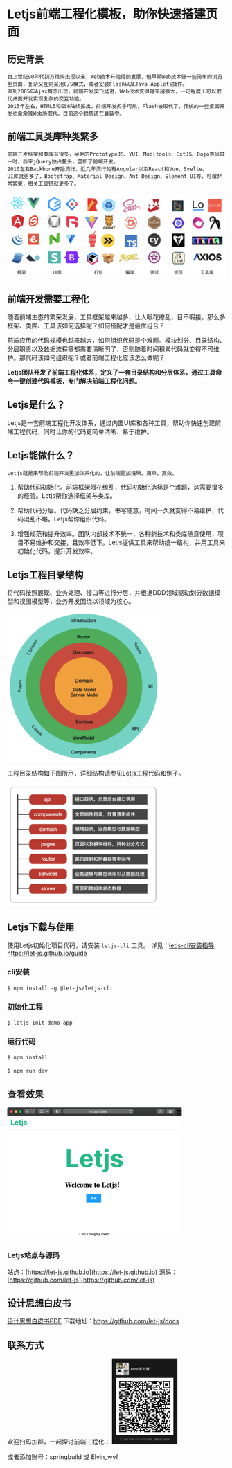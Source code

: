 # Letjs前端工程化模板，助你快速搭建页面

## 历史背景
    自上世纪90年代初万维网出现以来，Web技术开始得到发展，但早期Web技术做一些简单的浏览型页面，复杂交互则采用C/S模式，或者安装Flash以及Java Applets插件。
    直到2005年Ajax概念出现，前端开发突飞猛进，Web技术变得越来越强大，一定程度上可以取代桌面开发实现复杂的交互功能。
    2015年左右，HTML5和ES6陆续推出，前端开发炙手可热，Flash被取代了，传统的一些桌面开发也渐渐被Web所取代。目前这个趋势还在蔓延中。

## 前端工具类库种类繁多
    前端开发框架和类库有很多，早期的PrototypeJS、YUI、Mooltools、ExtJS、Dojo等风靡一时，后来jQuery独占鳌头，垄断了前端开发。
    2010左右Backbone开始流行，近几年流行的有Angular以及React和Vue、Svelte。
    UI库就更多了，Bootstrap、Material Design、Ant Design、Element UI等，可谓非常繁荣，相关工具链就更多了。

  <img src="./img/tool-chain.png">

## 前端开发需要工程化

  随着前端生态的繁荣发展，工具框架越来越多，让人眼花缭乱，目不暇接。那么多框架、类库、工具该如何选择呢？如何搭配才是最优组合？

  前端应用的代码规模也越来越大，如何组织代码是个难题。模块划分、目录结构、分层职责以及数据流程等都需要清晰明了，否则随着时间积累代码就变得不可维护。那代码该如何组织呢？或者前端工程化应该怎么做呢？

  **Letjs团队开发了前端工程化体系，定义了一套目录结构和分层体系，通过工具命令一键创建代码模板，专门解决前端工程化问题。**

## Letjs是什么？
  Letjs是一套前端工程化开发体系，通过内置UI库和各种工具，帮助你快速创建前端工程代码，同时让你的代码更简单清晰、易于维护。

## Letjs能做什么？

    Letjs就是来帮助前端开发更加体系化的，让前端更加清晰、简单、高效。

  1. 帮助代码初始化。前端框架眼花缭乱，代码初始化选择是个难题，这需要很多的经验。Letjs帮你选择框架与类库。

  2. 帮助代码分层。代码缺乏分层约束，书写随意，时间一久就变得不易维护，代码混乱不堪。Letjs帮你组织代码。

  3. 增强规范和提升效率。团队内部技术不统一，各种新技术和类库随意使用，项目不易维护和交接，且效率低下。Letjs提供工具来帮助统一结构，并用工具来初始化代码，提升开发效率。

## Letjs工程目录结构
  将代码按照展现、业务处理、接口等进行分层，并根据DDD领域驱动划分数据模型和视图模型等，业务开发围绕以领域为核心。

  <img src="./img/structure-ddd.png" style="width:70%">

  工程目录结构如下图所示，详细结构请参见Letjs工程代码和例子。

  <img src="./img/directory-structure.png" style="width:70%">

## Letjs下载与使用
  使用Letjs初始化项目代码，请安装 `letjs-cli` 工具。  详见：[letjs-cli安装指导](https://let-js.github.io/guide/#%E5%AE%89%E8%A3%85-letjs-cli) https://let-js.github.io/guide
  
  ### cli安装
  `$ npm install -g @let-js/letjs-cli`

  ### 初始化工程
  `$ letjs init demo-app`

  ### 运行代码
  `$ npm install`
  
  `$ npm run dev`

  ## 查看效果
  <img src="./img/letjs-welcome.png" style="width:80%">

###  Letjs站点与源码
站点：[https://let-js.github.io](https://let-js.github.io)
源码：[https://github.com/let-js](https://github.com/let-js)

## 设计思想白皮书
[设计思想白皮书PDF](https://github.com/let-js/docs/blob/main/letjs-whitepaper.pdf) 
下载地址：https://github.com/let-js/docs

## 联系方式
欢迎扫码加群，一起探讨前端工程化：
<img src="./img/qr.jpg" style="width:30%">

或者添加账号：springbuild 或 Elvin_wyf